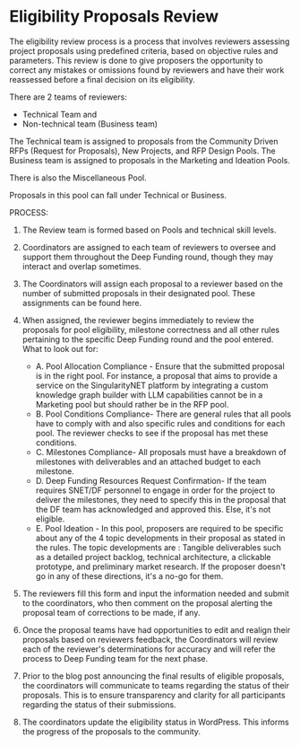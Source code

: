 # Eligibility Proposals Review

The eligibility review process is a process that involves reviewers assessing project proposals using predefined criteria, based on objective rules and parameters.
This review is done to give proposers the opportunity to correct any mistakes or omissions found by reviewers and have their work reassessed before a final decision on its eligibility.

There are 2 teams of reviewers:

- Technical Team and
- Non-technical team (Business team)

The Technical team is assigned to proposals from the Community Driven RFPs (Request for Proposals), New Projects, and RFP Design Pools.
The Business team is assigned to proposals in the Marketing and Ideation Pools.

There is also the Miscellaneous Pool.

Proposals in this pool can fall under Technical or Business.

PROCESS:

1. The Review team is formed based on Pools and technical skill levels.
2. Coordinators are assigned to each team of reviewers to oversee and support them throughout the Deep Funding round, though they may interact and overlap sometimes.
3. The Coordinators will assign each proposal to a reviewer based on the number of submitted proposals in their designated pool. These assignments can be found here.
4. When assigned, the reviewer begins immediately to review the proposals for pool eligibility, milestone correctness and all other rules pertaining to the specific Deep Funding round and the pool entered. What to look out for:

    - A.  Pool Allocation Compliance - Ensure that the submitted proposal is in the right pool. For instance, a proposal that aims to provide a service on the SingularityNET platform by integrating a custom knowledge graph builder with LLM capabilities cannot be in a Marketing pool but should rather be in the RFP pool.
    - B. Pool Conditions Compliance- There are general rules that all pools have to comply with and also specific rules and conditions for each pool. The reviewer checks to see if the proposal has met these conditions.
    - C.  Milestones Compliance- All proposals must have a breakdown of  milestones with deliverables and an attached budget to each milestone.
    - D. Deep Funding Resources Request Confirmation- If the team requires SNET/DF personnel to engage in order for the project to deliver the milestones, they need to specify this in the proposal that the DF team has acknowledged and approved this. Else, it's not eligible.
    - E. Pool Ideation - In this pool, proposers are required to be specific about any of the 4 topic developments in their proposal as stated in the rules. The topic developments are : Tangible deliverables such as a detailed project backlog, technical architecture, a clickable prototype, and preliminary market research. If the proposer doesn't go in any of these directions, it's a no-go for them.

5. The reviewers fill this form and input the information needed and submit to the coordinators, who then comment on the proposal alerting the proposal team of corrections to be made, if any.
6. Once the proposal teams have had opportunities to edit and realign their proposals based on reviewers feedback, the Coordinators will review each of the reviewer's determinations for accuracy and will refer the process to Deep Funding team for the next phase.
7. Prior to the blog post announcing the final results of  eligible proposals, the coordinators will communicate to teams regarding the status of their proposals.
This is to ensure transparency and clarity for all participants regarding the status of their submissions.
8. The coordinators update the eligibility status in WordPress. This informs the progress of the proposals to the community.
